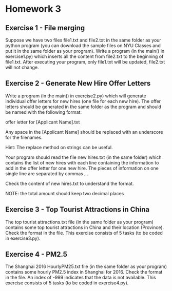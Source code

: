 # Homework 3

## Exercise 1 - File merging

Suppose we have two files file1.txt and file2.txt in the same folder as your python program
(you can download the sample files on NYU Classes and put it in the same folder as your program).
Write a program (in the main() in exercise1.py) which inserts all the content from file2.txt
to the beginning of file1.txt.
After executing your program, only file1.txt will be updated, file2.txt will not change.

## Exercise 2 - Generate New Hire Offer Letters

Write a program (in the main() in exercise2.py) which will generate individual offer letters
for new hires (one file for each new hire). The offer letters should be generated in the same
folder as the program and should be named with the following format:

offer letter for [Applicant Name].txt

Any space in the [Applicant Name] should be replaced with an underscore for the filenames.

Hint: The replace method on strings can be useful.

Your program should read the file new hires.txt (in the same folder) which contains the list of
new hires with each line containing the information to add in the offer letter for one new
hire. The pieces of information on one single line are separated by commas , .

Check the content of new hires.txt to understand the format.

NOTE: the total amount should keep two decimal places

## Exercise 3 - Top Tourist Attractions in China

The top tourist attractions.txt file (in the same folder as your program) contains some top
tourist attractions in China and their location (Province). Check the format in the file.
This exercise consists of 5 tasks (to be coded in exercise3.py).

## Exercise 4 - PM2.5

The Shanghai 2016 HourlyPM25.txt file (in the same folder as your program) contains some
hourly PM2.5 index in Shanghai for 2016. Check the format in the file. An index of -999
indicates that the data is not available.
This exercise consists of 5 tasks (to be coded in exercise4.py).
